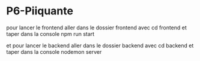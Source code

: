 # P6-Piiquante

pour lancer le frontend aller dans le dossier frontend avec cd frontend et taper dans la console npm run start

et pour lancer le backend aller dans le dossier backend avec cd backend et taper dans la console nodemon server
